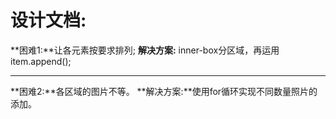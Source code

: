 # 设计文档:
**困难1:**让各元素按要求排列;
**解决方案:** inner-box分区域，再运用item.append();

------------


**困难2:**各区域的图片不等。
**解决方案:**使用for循环实现不同数量照片的添加。
